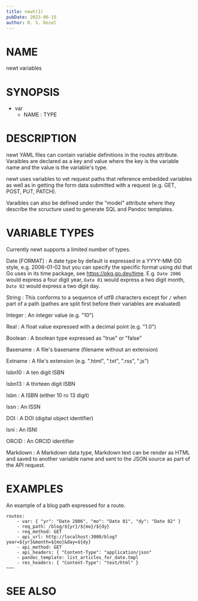 ```yaml
---
title: newt(1) 
pubDate: 2023-06-15
author: R. S. Doiel
---
```


# NAME

newt variables

# SYNOPSIS

- var
   - NAME : TYPE

# DESCRIPTION

newt YAML files can contain variable definitions in the routes attribute.
Varaibles are declared as a key and value where the key is the variable name and the value is the variable's type.

newt uses variables to vet request paths that reference embedded variables as well as in getting the form data submitted with a request (e.g. GET, POST, PUT, PATCH). 

Varaibles can also be defined under the "model" attribute where they describe the scructure used to generate SQL and Pandoc templates.

# VARIABLE TYPES

Currently newt supports a limited number of types.

Date [FORMAT]
: A date type by default is expressed in a YYYY-MM-DD style, e.g. 2006-01-02 but you can specify the specific format using dsl that Go uses in its time package, see <https://pkg.go.dev/time>. E.g. `Date 2006` would express a four digit year, `Date 01` would express a two digit month, `Date 02` would express a two digit day.

String
: This conforms to a sequence of utf8 characters except for `/` when part of a path (pathes are split first before their variables are evaluated)

Integer
: An integer value (e.g. "10")

Real
: A float value expressed with a decimal point (e.g. "1.0")

Boolean
: A boolean type expressed as "true" or "false"

Basename
: A file's basename (filename without an extension)

Extname
: A file's extension (e.g. ".html", ".txt", ".rss", ".js")

Isbn10
: A ten digit ISBN

Isbn13
: A thirteen digit ISBN

Isbn
: A ISBN (either 10 ro 13 digit)

Issn
: An ISSN

DOI
: A DOI (digital object identifier)

Isni
: An ISNI

ORCID
: An ORCID identifier

Markdown
: A Markdown data type, Markdown text can be render as HTML and saved to another variable name and sent to the JSON source as part of the API request. 

# EXAMPLES

An example of a blog path expressed for a route.

```
routes:
    - var: { "yr": "Date 2006", "mo": "Date 01", "dy": "Date 02" }
    - req_path: /blog/${yr}/${mo}/${dy}
    - req_method: GET
    - api_url: http://localhost:3000/blog?year=${yr}&month=${mo}&day=${dy}
    - api_method: GET
    - api_headers: { "Content-Type": "application/json"     
    - pandoc_template: list_articles_for_date.tmpl
    - res_headers: { "Content-Type": "text/html" }
~~~
```

# SEE ALSO


